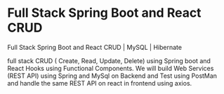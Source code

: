 # Full Stack Spring Boot and React CRUD
Full Stack Spring Boot and React CRUD | MySQL | Hibernate 


full stack CRUD ( Create, Read, Update, Delete) using Spring boot and React Hooks using Functional Components. We will build Web Services (REST API) using Spring and MySql on Backend and Test using PostMan and handle the same REST API on react in frontend using axios. 

